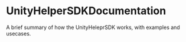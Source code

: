 # UnityHelperSDKDocumentation
A brief summary of how the UnityHeleprSDK works, with examples and usecases.
